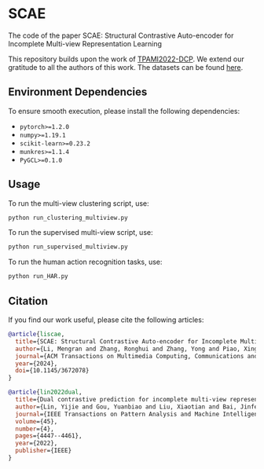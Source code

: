 # SCAE
The code of the paper SCAE: Structural Contrastive Auto-encoder for Incomplete Multi-view Representation Learning

This repository builds upon the work of [TPAMI2022-DCP](https://github.com/XLearning-SCU/2022-TPAMI-DCP). We extend our gratitude to all the authors of this work. The datasets can be found [here](https://github.com/XLearning-SCU/2022-TPAMI-DCP).

## Environment Dependencies

To ensure smooth execution, please install the following dependencies:

- `pytorch>=1.2.0`
- `numpy>=1.19.1`
- `scikit-learn>=0.23.2`
- `munkres>=1.1.4`
- `PyGCL>=0.1.0`

## Usage

To run the multi-view clustering script, use:
```bash
python run_clustering_multiview.py
```
To run the supervised multi-view script, use:
```bash
python run_supervised_multiview.py
```
To run the human action recognition tasks, use:
```bash
python run_HAR.py
```
## Citation

If you find our work useful, please cite the following articles:

```bibtex
@article{liscae,
  title={SCAE: Structural Contrastive Auto-encoder for Incomplete Multi-view Representation Learning},
  author={Li, Mengran and Zhang, Ronghui and Zhang, Yong and Piao, Xinglin and Zhao, Shiyu and Yin, Baocai},
  journal={ACM Transactions on Multimedia Computing, Communications and Applications},
  year={2024},
  doi={10.1145/3672078}
}

@article{lin2022dual,
  title={Dual contrastive prediction for incomplete multi-view representation learning},
  author={Lin, Yijie and Gou, Yuanbiao and Liu, Xiaotian and Bai, Jinfeng and Lv, Jiancheng and Peng, Xi},
  journal={IEEE Transactions on Pattern Analysis and Machine Intelligence},
  volume={45},
  number={4},
  pages={4447--4461},
  year={2022},
  publisher={IEEE}
}
```
```
